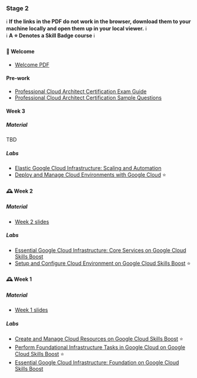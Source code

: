 ### Stage 2

ℹ️ **If the links in the PDF do not work in the browser, download them to your machine locally and open them up in your local viewer.** ℹ️  
ℹ️ **A ⭐ Denotes a Skill Badge course** ℹ️

#### 👋 Welcome
- [Welcome PDF](./google-cloud-certification-journey-professional-cloud-architect.pdf)

#### Pre-work
- [Professional Cloud Architect Certification Exam Guide](https://cloud.google.com/learn/certification/cloud-architect?hl=en)
- [Professional Cloud Architect Certification Sample Questions](https://docs.google.com/forms/d/e/1FAIpQLSf54f7FbtSJcXUY6-DUHfBG31jZ3pujgb8-a5io_9biJsNpqg/viewform)

#### Week 3

##### Material
TBD

##### Labs
- [Elastic Google Cloud Infrastructure: Scaling and Automation](https://www.cloudskillsboost.google/course_templates/178)
- [Deploy and Manage Cloud Environments with Google Cloud](https://www.cloudskillsboost.google/course_templates/641) ⭐

#### 🕰️ Week 2

##### Material
- [Week 2 slides](./material/w2-essential-google-cloud-infra-core-services.pdf)

##### Labs
- [Essential Google Cloud Infrastructure: Core Services  on Google Cloud Skills Boost](https://www.cloudskillsboost.google/course_templates/49)
- [Setup and Configure Cloud Environment on Google Cloud Skills Boost](https://www.cloudskillsboost.google/course_templates/625) ⭐

#### 🕰️ Week 1

##### Material
- [Week 1 slides](./material/w1-essential-google-cloud-infra-foundation.pdf)

##### Labs
- [Create and Manage Cloud Resources on Google Cloud Skills Boost](https://www.cloudskillsboost.google/quests/120) ⭐
- [Perform Foundational Infrastructure Tasks in Google Cloud  on Google Cloud Skills Boost](https://www.cloudskillsboost.google/course_templates/637) ⭐
- [Essential Google Cloud Infrastructure: Foundation  on Google Cloud Skills Boost](https://www.cloudskillsboost.google/course_templates/50)




